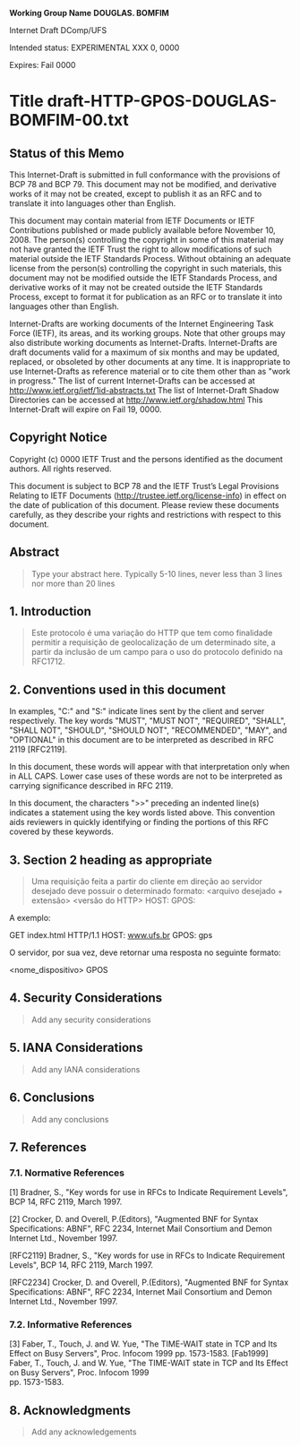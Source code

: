 **Working Group Name**  **DOUGLAS. BOMFIM**
  
Internet Draft         DComp/UFS

Intended status: EXPERIMENTAL         XXX 0, 0000

Expires: Fail 0000



# Title draft-HTTP-GPOS-DOUGLAS-BOMFIM-00.txt


## Status of this Memo

This Internet-Draft is submitted in full conformance with the provisions of BCP 78 and BCP 79. 
This document may not be modified, and derivative works of it may not be created, except to publish
it as an RFC and to translate it into languages other than English.

This document may contain material from IETF Documents or IETF Contributions published or made publicly 
available before November 10, 2008. The person(s) controlling the copyright in some of this material may 
not have granted the IETF Trust the right to allow modifications of such material outside the IETF Standards Process. 
Without obtaining an adequate license from the person(s) controlling the copyright in such materials, this document may
not be modified outside the IETF Standards Process, and derivative works of it may not be created outside the IETF
Standards Process, except to format it for publication as an RFC or to translate it into languages other than English.

Internet-Drafts are working documents of the Internet Engineering Task Force (IETF), its areas, and its working groups. 
Note that other groups may also distribute working documents as Internet-Drafts.
Internet-Drafts are draft documents valid for a maximum of six months and may be updated, replaced,
or obsoleted by other documents at any time.  It is inappropriate to use Internet-Drafts as reference material or to cite
them other than as "work in progress."
The list of current Internet-Drafts can be accessed at http://www.ietf.org/ietf/1id-abstracts.txt
The list of Internet-Draft Shadow Directories can be accessed at http://www.ietf.org/shadow.html
This Internet-Draft will expire on Fail 19, 0000.

## Copyright Notice
Copyright (c) 0000 IETF Trust and the persons identified as the document authors. All rights reserved.

This document is subject to BCP 78 and the IETF Trust’s Legal Provisions Relating to IETF Documents 
(http://trustee.ietf.org/license-info) in effect on the date of publication of this document. Please
review these documents carefully, as they describe your rights and restrictions with respect to this document. 	

## Abstract
> Type your abstract here. Typically 5-10 lines, never less than 3 lines nor more than 20 lines 


## 1. Introduction
> Este protocolo é uma variação do HTTP que tem como finalidade permitir a requisição de geolocalização de um determinado site, a partir da inclusão de um campo para o uso do protocolo definido na RFC1712.

## 2. Conventions used in this document
In examples, "C:" and "S:" indicate lines sent by the client and server respectively.
The key words "MUST", "MUST NOT", "REQUIRED", "SHALL", "SHALL NOT", "SHOULD", "SHOULD NOT", "RECOMMENDED", "MAY", and "OPTIONAL" in this document are to be interpreted as described in RFC 2119 [RFC2119]. 

In this document, these words will appear with that interpretation   only when in ALL CAPS. Lower case uses of these words are not to be    interpreted as carrying significance described in RFC 2119.

In this document, the characters ">>" preceding an indented line(s)   indicates a statement using the key words listed above. This convention aids reviewers in quickly identifying or finding the portions of this RFC covered by these keywords.

## 3. Section 2 heading as appropriate
>Uma requisição feita a partir do cliente em direção ao servidor desejado deve possuir o determinado formato:
<metodo> <arquivo desejado + extensão> <versão do HTTP>
HOST: <url do host>
GPOS: <nome do dispositivo>

A exemplo:

GET index.html HTTP/1.1
HOST: www.ufs.br
GPOS: gps

O servidor, por sua vez, deve retornar uma resposta no seguinte formato:

<nome_dispositivo> <ttl> <class> GPOS <longitude> <latitude> <altitude>

## 4. Security Considerations

>Add any security considerations

## 5. IANA Considerations

>Add any IANA considerations

## 6. Conclusions
> Add any conclusions

## 7. References

### 7.1. Normative References

[1]	Bradner, S., "Key words for use in RFCs to Indicate Requirement Levels", BCP 14, RFC 2119, March 1997.

[2]	Crocker, D. and Overell, P.(Editors), "Augmented BNF for Syntax Specifications: ABNF", RFC 2234, Internet Mail Consortium and 
Demon Internet Ltd., November 1997.

[RFC2119]	Bradner, S., "Key words for use in RFCs to Indicate Requirement Levels", BCP 14, RFC 2119, March 1997.

[RFC2234]	Crocker, D. and Overell, P.(Editors), "Augmented BNF for Syntax Specifications: ABNF", RFC 2234, Internet Mail 
Consortium and Demon Internet Ltd., November 1997.

### 7.2. Informative References

[3]	Faber, T., Touch, J. and W. Yue, "The TIME-WAIT state in TCP and Its Effect on Busy Servers", Proc. Infocom 1999 pp. 1573-1583.
[Fab1999]	Faber, T., Touch, J. and W. Yue, "The TIME-WAIT state in TCP and Its Effect on Busy Servers", Proc. Infocom 1999  
pp. 1573-1583.

## 8. Acknowledgments
>Add any acknowledgements

